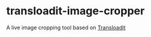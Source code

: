transloadit-image-cropper
=========================

A live image cropping tool based on [Transloadit](https://transloadit.com)
